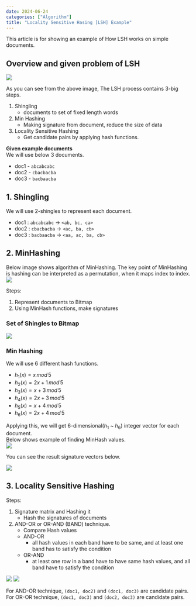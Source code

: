 ```yaml
---
date: 2024-06-24
categories: ["Algorithm"]
title: "Locality Sensitive Hasing [LSH] Example"
---
```

This article is for showing an example of How LSH works on simple documents.  

## Overview and given problem of LSH
<img src="/assets/notes/24/06-24/1_lsh_overview.png" />   

As you can see from the above image, The LSH process contains 3-big steps.  
1. Shingling
    - documents to set of fixed length words
2. Min Hashing
    - Making signature from document, reduce the size of data
3. Locality Sensitive Hashing
    - Get candidate pairs by applying hash functions.
  
__Given example documents__  
We will use below 3 documents.  
- doc1 - `abcabcabc`
- doc2 - `cbacbacba`
- doc3 - `bacbaacba`
  
## 1. Shingling
We will use 2-shingles to represent each document.  
- doc1 : `abcabcabc` -> `<ab, bc, ca>`
- doc2 : `cbacbacba` -> `<ac, ba, cb>`
- doc3 : `bacbaacba` -> `<aa, ac, ba, cb>`
  
## 2. MinHashing
Below image shows algorithm of MinHashing. The key point of MinHashing is hashing can be interpreted as a permutation, when it maps index to index.  
<img src="/assets/notes/24/06-24/2_minhash_alg.png" />  

Steps:
1. Represent documents to Bitmap
2. Using MinHash functions, make signatures  
  
### Set of Shingles to Bitmap
<img src="/assets/notes/24/06-24/3_bitmap.png" />  

### Min Hashing
We will use 6 different hash functions.  
- $h_1(x)=x\,mod\,5$
- $h_2(x)=2x+1\,mod\,5$
- $h_3(x)=x+3\,mod\,5$
- $h_4(x)=2x+3\,mod\,5$
- $h_5(x)=x+4\,mod\,5$
- $h_6(x)=2x+4\,mod\,5$  

Applying this, we will get 6-dimensional($h_1$ ~ $h_6$) integer vector for each document.  
Below shows example of finding MinHash values.  
<img src="/assets/notes/24/06-24/4_minhash_example.png" />  

You can see the result signature vectors below.  

<img src="/assets/notes/24/06-24/5_signatures.png" />  

  
## 3. Locality Sensitive Hashing
Steps:  
1. Signature matrix and Hashing it
    - Hash the signatures of documents
2. AND-OR or OR-AND (BAND) technique.
    - Compare Hash values 
    - AND-OR
        - all hash values in each band have to be same, and at least one band has to satisfy the condition
    - OR-AND
        - at least one row in a band have to have same hash values, and all band have to satisfy the condition  
  
<img src="/assets/notes/24/06-24/6_lsh1.png" />   

<img src="/assets/notes/24/06-24/7_lsh2.png" />   

For AND-OR technique, `(doc1, doc2)` and `(doc1, doc3)` are candidate pairs.  
For OR-OR technique, `(doc1, doc3)` and `(doc2, doc3)` are candidate pairs.  
